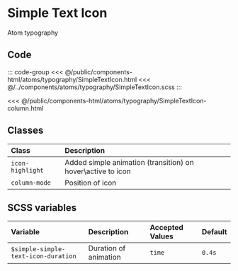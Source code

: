 # Simple Text Icon
<Badge type="tip">Atom</Badge> <Badge type="info">typography</Badge>

## Code

<div class="dev-section">
    <!--@include: ../../public/components-html/atoms/typography/SimpleTextIcon.html -->
</div>

::: code-group
<<< @/public/components-html/atoms/typography/SimpleTextIcon.html
<<< @/../components/atoms/typography/SimpleTextIcon.scss
:::

<div class="dev-section">
    <!--@include: ../../public/components-html/atoms/typography/SimpleTextIcon-column.html -->
</div>

<<< @/public/components-html/atoms/typography/SimpleTextIcon-column.html

## Classes

| Class            | Description                                                 |
|:-----------------|:------------------------------------------------------------|
| `icon-highlight` | Added simple animation (transition) on hover\active to icon |
| `column-mode`    | Position of icon                                            |


## SCSS variables

| Variable                             | Description           | Accepted Values | Default |
|:-------------------------------------|:----------------------|:----------------|:--------|
| `$simple-simple-text-icon-duration`  | Duration of animation | `time`          | `0.4s`  |

<style lang="scss">
@import "../../theme.scss";
@import "components/atoms/typography/SimpleTextIcon.scss";
</style>
